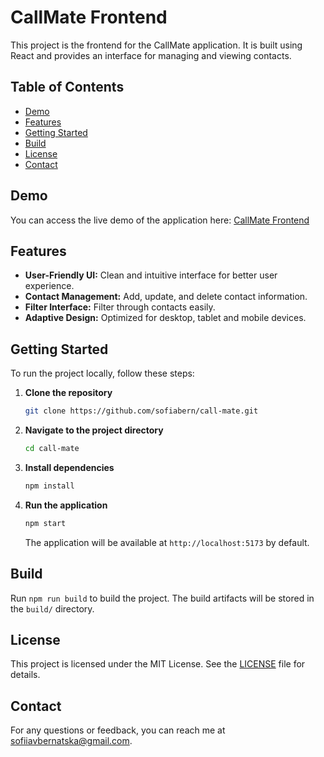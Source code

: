 # CallMate Frontend

This project is the frontend for the CallMate application. It is built using React and provides an interface for managing and viewing contacts.

## Table of Contents
- [Demo](#demo)
- [Features](#features)
- [Getting Started](#getting-started)
- [Build](#build)
- [License](#license)
- [Contact](#contact)

## Demo
You can access the live demo of the application here: [CallMate Frontend](https://call-mate.vercel.app/)

## Features
- **User-Friendly UI:** Clean and intuitive interface for better user experience.
- **Contact Management:** Add, update, and delete contact information.
- **Filter Interface:** Filter through contacts easily.
- **Adaptive Design:** Optimized for desktop, tablet and mobile devices.

## Getting Started

To run the project locally, follow these steps:

1. **Clone the repository**
    ```sh
    git clone https://github.com/sofiabern/call-mate.git
    ```

2. **Navigate to the project directory**
    ```sh
    cd call-mate
    ```

3. **Install dependencies**
    ```sh
    npm install
    ```

4. **Run the application**
    ```sh
    npm start
    ```

   The application will be available at `http://localhost:5173` by default.

## Build

Run `npm run build` to build the project. The build artifacts will be stored in the `build/` directory.

## License

This project is licensed under the MIT License. See the [LICENSE](LICENSE) file for details.

## Contact

For any questions or feedback, you can reach me at [sofiiavbernatska@gmail.com](mailto:sofiiavbernatska@gmail.com).